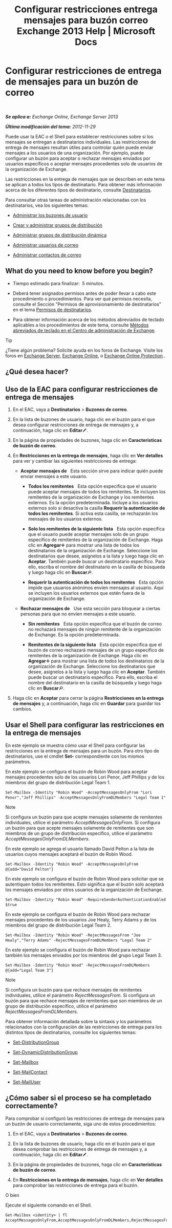 ﻿---
title: 'Configurar restricciones entrega mensajes para buzón correo Exchange 2013 Help | Microsoft Docs'
TOCTitle: Configurar restricciones de entrega de mensajes para un buzón de correo
ms:assetid: c4b8b89f-3dbe-4cb8-8839-9a4e8067e00c
ms:mtpsurl: https://technet.microsoft.com/es-es/library/Bb397214(v=EXCHG.150)
ms:contentKeyID: 50556880
ms.date: 04/23/2018
mtps_version: v=EXCHG.150
ms.translationtype: HT
---

# Configurar restricciones de entrega de mensajes para un buzón de correo

 

_**Se aplica a:** Exchange Online, Exchange Server 2013_

_**Última modificación del tema:** 2012-11-29_

Puede usar la EAC o el Shell para establecer restricciones sobre si los mensajes se entregan a destinatarios individuales. Las restricciones de entrega de mensajes resultan útiles para controlar quién puede enviar mensajes a los usuarios de una organización. Por ejemplo, puede configurar un buzón para aceptar o rechazar mensajes enviados por usuarios específicos o aceptar mensajes procedentes solo de usuarios de la organización de Exchange.

Las restricciones en la entrega de mensajes que se describen en este tema se aplican a todos los tipos de destinatario. Para obtener más información acerca de los diferentes tipos de destinatario, consulte [Destinatarios](recipients-exchange-2013-help.md).

Para consultar otras tareas de administración relacionadas con los destinatarios, vea los siguientes temas:

  - [Administrar los buzones de usuario](manage-user-mailboxes-exchange-2013-help.md)

  - [Crear y administrar grupos de distribución](create-and-manage-distribution-groups-exchange-2013-help.md)

  - [Administrar grupos de distribución dinámica](manage-dynamic-distribution-groups-exchange-2013-help.md)

  - [Administrar usuarios de correo](manage-mail-users-exchange-2013-help.md)

  - [Administrar contactos de correo](manage-mail-contacts-exchange-2013-help.md)

## What do you need to know before you begin?

  - Tiempo estimado para finalizar:  5 minutos.

  - Deberá tener asignados permisos antes de poder llevar a cabo este procedimiento o procedimientos. Para ver qué permisos necesita, consulte el Sección "Permisos de aprovisionamiento de destinatarios" en el tema [Permisos de destinatarios](recipients-permissions-exchange-2013-help.md).

  - Para obtener información acerca de los métodos abreviados de teclado aplicables a los procedimientos de este tema, consulte [Métodos abreviados de teclado en el Centro de administración de Exchange](keyboard-shortcuts-in-the-exchange-admin-center-exchange-online-protection-help.md).


> [!TIP]
> ¿Tiene algún problema? Solicite ayuda en los foros de Exchange. Visite los foros en <A href="https://go.microsoft.com/fwlink/p/?linkid=60612">Exchange Server</A>, <A href="https://go.microsoft.com/fwlink/p/?linkid=267542">Exchange Online</A>, o <A href="https://go.microsoft.com/fwlink/p/?linkid=285351">Exchange Online Protection</A>..



## ¿Qué desea hacer?

## Uso de la EAC para configurar restricciones de entrega de mensajes

1.  En el EAC, vaya a **Destinatarios** \> **Buzones de correo**.

2.  En la lista de buzones de usuario, haga clic en el buzón para el que desea configurar restricciones de entrega de mensajes y, a continuación, haga clic en **Editar**![Icono Editar](images/Bb124582.6f53ccb2-1f13-4c02-bea0-30690e6ea71d(EXCHG.150).gif "Icono Editar").

3.  En la página de propiedades de buzones, haga clic en **Características de buzón de correo**.

4.  En **Restricciones en la entrega de mensajes**, haga clic en **Ver detalles** para ver y cambiar las siguientes restricciones de entrega:
    
      - **Aceptar mensajes de**   Esta sección sirve para indicar quién puede enviar mensajes a este usuario.
        
          - **Todos los remitentes**   Esta opción especifica que el usuario puede aceptar mensajes de todos los remitentes. Se incluyen los remitentes de la organización de Exchange y los remitentes externos. Es la opción predeterminada. Incluye a los usuarios externos solo si desactiva la casilla **Requerir la autenticación de todos los remitentes**. Si activa esta casilla, se rechazarán los mensajes de los usuarios externos.
        
          - **Solo los remitentes de la siguiente lista**   Esta opción especifica que el usuario puede aceptar mensajes solo de un grupo específico de remitentes de la organización de Exchange. Haga clic en **Agregar**![Agregar icono](images/JJ218640.c1e75329-d6d7-4073-a27d-498590bbb558(EXCHG.150).gif "Agregar icono") para mostrar una lista de todos los destinatarios de la organización de Exchange. Seleccione los destinatarios que desee, asígnelos a la lista y luego haga clic en **Aceptar**. También puede buscar un destinatario específico. Para ello, escriba el nombre del destinatario en la casilla de búsqueda y luego haga clic en **Buscar**![icono de Buscar](images/Dn750895.773574d0-9b92-4cab-9f6b-81532c7418b9(EXCHG.150).gif "icono de Buscar").
        
          - **Requerir la autenticación de todos los remitentes**   Esta opción impide que usuarios anónimos envíen mensajes al usuario. Aquí se incluyen los usuarios externos que estén fuera de la organización de Exchange.
    
      - **Rechazar mensajes de**   Use esta sección para bloquear a ciertas personas para que no envíen mensajes a este usuario.
        
          - **Sin remitentes**   Esta opción especifica que el buzón de correo no rechazará mensajes de ningún remitente de la organización de Exchange. Es la opción predeterminada.
        
          - **Remitentes de la siguiente lista**   Esta opción especifica que el buzón de correo rechazará mensajes de un grupo específico de remitentes de la organización de Exchange. Haga clic en **Agregar**![Agregar icono](images/JJ218640.c1e75329-d6d7-4073-a27d-498590bbb558(EXCHG.150).gif "Agregar icono") para mostrar una lista de todos los destinatarios de la organización de Exchange. Seleccione los destinatarios que desee, asígnelos a la lista y luego haga clic en **Aceptar**. También puede buscar un destinatario específico. Para ello, escriba el nombre del destinatario en la casilla de búsqueda y luego haga clic en **Buscar**![icono de Buscar](images/Dn750895.773574d0-9b92-4cab-9f6b-81532c7418b9(EXCHG.150).gif "icono de Buscar").

5.  Haga clic en **Aceptar** para cerrar la página **Restricciones en la entrega de mensajes** y, a continuación, haga clic en **Guardar** para guardar los cambios.

## Usar el Shell para configurar las restricciones en la entrega de mensajes

En este ejemplo se muestra cómo usar el Shell para configurar las restricciones en la entrega de mensajes para un buzón. Para otro tipo de destinatarios, use el cmdlet **Set-** correspondiente con los mismos parámetros.

En este ejemplo se configura el buzón de Robin Wood para aceptar mensajes procedentes solo de los usuarios Lori Penor, Jeff Phillips y de los miembros del grupo de distribución Legal Team 1.

    Set-Mailbox -Identity "Robin Wood" -AcceptMessagesOnlyFrom "Lori Penor","Jeff Phillips" -AcceptMessagesOnlyFromDLMembers "Legal Team 1"


> [!NOTE]
> Si configura un buzón para que acepte mensajes solamente de remitentes individuales, utilice el parámetro <EM>AcceptMessagesOnlyFrom</EM>. Si configura un buzón para que acepte mensajes solamente de remitentes que son miembros de un grupo de distribución específico, utilice el parámetro <EM>AcceptMessagesOnlyFromDLMembers</EM>.



En este ejemplo se agrega el usuario llamado David Pelton a la lista de usuarios cuyos mensajes aceptará el buzón de Robin Wood.

    Set-Mailbox -Identity "Robin Wood" -AcceptMessagesOnlyFrom @{add="David Pelton"}

En este ejemplo se configura el buzón de Robin Wood para solicitar que se autentiquen todos los remitentes. Esto significa que el buzón solo aceptará los mensajes enviados por otros usuarios de la organización de Exchange.

    Set-Mailbox -Identity "Robin Wood" -RequireSenderAuthenticationEnabled $true

En este ejemplo se configura el buzón de Robin Wood para rechazar mensajes procedentes de los usuarios Joe Healy, Terry Adams y de los miembros del grupo de distribución Legal Team 2.

    Set-Mailbox -Identity "Robin Wood" -RejectMessagesFrom "Joe Healy","Terry Adams" -RejectMessagesFromDLMembers "Legal Team 2"

En este ejemplo se configura el buzón de Robin Wood para rechazar también los mensajes enviados por los miembros del grupo Legal Team 3.

    Set-Mailbox -Identity "Robin Wood" -RejectMessagesFromDLMembers @{add="Legal Team 3"}


> [!NOTE]
> Si configura un buzón para que rechace mensajes de remitentes individuales, utilice el parámetro <EM>RejectMessagesFrom</EM>. Si configura un buzón para que rechace mensajes de remitentes que son miembros de un grupo de distribución específico, utilice el parámetro <EM>RejectMessagesFromDLMembers</EM>.



Para obtener información detallada sobre la sintaxis y los parámetros relacionados con la configuración de las restricciones de entrega para los distintos tipos de destinatarios, consulte los siguientes temas:

  - [Set-DistributionGroup](https://technet.microsoft.com/es-es/library/bb124955\(v=exchg.150\))

  - [Set-DynamicDistributionGroup](https://technet.microsoft.com/es-es/library/bb123796\(v=exchg.150\))

  - [Set-Mailbox](https://technet.microsoft.com/es-es/library/bb123981\(v=exchg.150\))

  - [Set-MailContact](https://technet.microsoft.com/es-es/library/aa995950\(v=exchg.150\))

  - [Set-MailUser](https://technet.microsoft.com/es-es/library/aa995971\(v=exchg.150\))

## ¿Cómo saber si el proceso se ha completado correctamente?

Para comprobar si configuró las restricciones de entrega de mensajes para un buzón de usuario correctamente, siga uno de estos procedimientos:

1.  En el EAC, vaya a **Destinatarios** \> **Buzones de correo**.

2.  En la lista de buzones de usuario, haga clic en el buzón para el que desea comprobar las restricciones de entrega de mensajes y, a continuación, haga clic en **Editar**![Icono Editar](images/Bb124582.6f53ccb2-1f13-4c02-bea0-30690e6ea71d(EXCHG.150).gif "Icono Editar").

3.  En la página de propiedades de buzones, haga clic en **Características de buzón de correo**.

4.  En **Restricciones en la entrega de mensajes**, haga clic en **Ver detalles** para comprobar las restricciones de entrega para el buzón.

O bien

Ejecute el siguiente comando en el Shell.

    Get-Mailbox <identity> | fl AcceptMessagesOnlyFrom,AcceptMessagesOnlyFromDLMembers,RejectMessagesFrom,RejectMessagesFromDLMembers,RequireSenderAuthenticationEnabled

